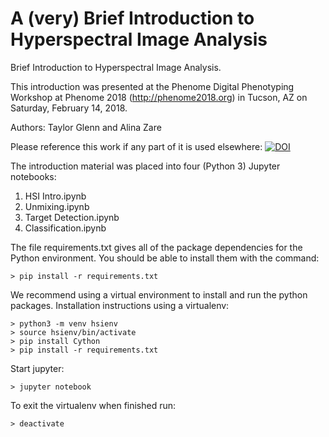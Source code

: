 # A (very) Brief Introduction to Hyperspectral Image Analysis
Brief Introduction to Hyperspectral Image Analysis.

This introduction was presented at the Phenome Digital Phenotyping Workshop at Phenome 2018 (http://phenome2018.org) in Tucson, AZ on Saturday, February 14, 2018. 

Authors: Taylor Glenn and Alina Zare

Please reference this work if any part of it is used elsewhere: 
[![DOI](https://zenodo.org/badge/123327729.svg)](https://zenodo.org/badge/latestdoi/123327729)

The introduction material was placed into four (Python 3) Jupyter notebooks:

1. HSI Intro.ipynb
2. Unmixing.ipynb
3. Target Detection.ipynb
4. Classification.ipynb

The file requirements.txt gives all of the package dependencies for the Python environment. You should be able to install them with the command:

```
> pip install -r requirements.txt
```

We recommend using a virtual environment to install and run the python packages. Installation instructions using a virtualenv:

```
> python3 -m venv hsienv
> source hsienv/bin/activate
> pip install Cython
> pip install -r requirements.txt
```

Start jupyter:

```
> jupyter notebook
```

To exit the virtualenv when finished run:

```
> deactivate
```

